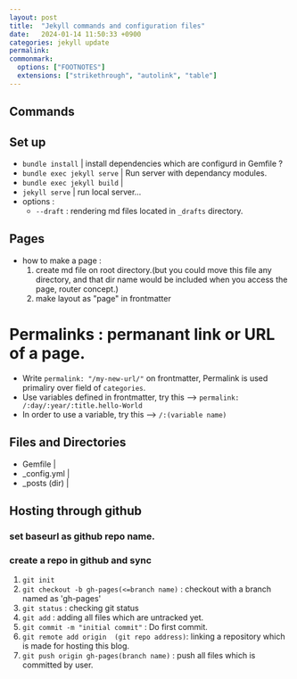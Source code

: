 ```yaml
---
layout: post
title:  "Jekyll commands and configuration files"
date:   2024-01-14 11:50:33 +0900
categories: jekyll update
permalink: 
commonmark:
  options: ["FOOTNOTES"]
  extensions: ["strikethrough", "autolink", "table"]
---
```

## Commands



## Set up
- `bundle install` | install dependencies which are configurd in Gemfile ?
- `bundle exec jekyll serve` | Run server with dependancy modules.
- `bundle exec jekyll build` |
- `jekyll serve` | run local server...
- options :
  + `--draft` : rendering md files located in `_drafts` directory.



## Pages

- how to make a page :
    1. create md file on root directory.(but you could move this file any directory, and that dir name would be included when you access the page, router concept.)
    2. make layout as "page" in frontmatter

# Permalinks : permanant link or URL of a page.
- Write `permalink: "/my-new-url/"` on frontmatter, Permalink is used primaliry over field of `categories`.
- Use variables defined in frontmatter, try this -->  `permalink: /:day/:year/:title.hello-World`
- In order to use a variable, try this --> `/:(variable name)`




## Files and Directories
- Gemfile |
- _config.yml |
- _posts (dir) |


## Hosting through github
  ### set baseurl as github repo name.
  ### create a repo in github and sync
  1. `git init`
  2. `git checkout -b gh-pages(<=branch name)` : checkout with a branch named as 'gh-pages'
  3. `git status` : checking git status
  4. `git add` : adding all files which are untracked yet.
  5. `git commit -m "initial commit"` : Do first commit.
  6. `git remote add origin  (git repo address)`: linking a repository which is made for hosting this blog.
  7. `git push origin gh-pages(branch name)` : push all files which is committed by user.